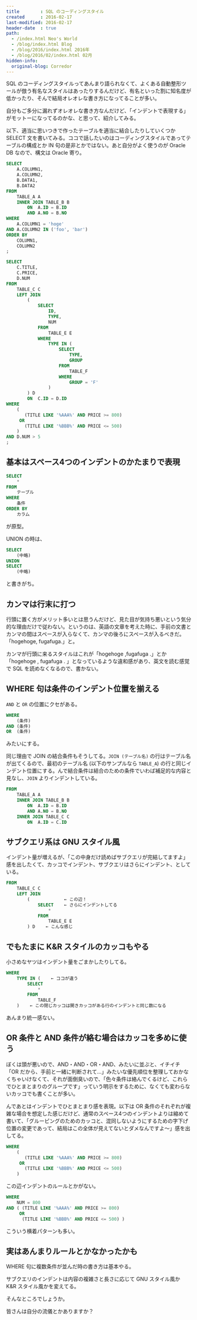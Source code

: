 ```yaml
---
title        : SQL のコーディングスタイル
created      : 2016-02-17
last-modified: 2016-02-17
header-date  : true
path:
  - /index.html Neo's World
  - /blog/index.html Blog
  - /blog/2016/index.html 2016年
  - /blog/2016/02/index.html 02月
hidden-info:
  original-blog: Corredor
---
```


SQL のコーディングスタイルってあんまり語られなくて、よくある自動整形ツールが倣う有名なスタイルはあったりするんだけど、有名といった割に知名度が低かったり、そんで結局オレオレな書き方になってることが多い。

自分もご多分に漏れずオレオレな書き方なんだけど、「インデントで表現する」がモットーになってるのかな、と思って、紹介してみる。

以下、適当に思いつきで作ったテーブルを適当に結合したりしていくつか SELECT 文を書いてみる。ココで話したいのはコーディングスタイルであってテーブルの構成とか IN 句の是非とかではない。あと自分がよく使うのが Oracle DB なので、構文は Oracle 寄り。

```sql
SELECT
    A.COLUMN1,
    A.COLUMN2,
    B.DATA1,
    B.DATA2
FROM
    TABLE_A A
    INNER JOIN TABLE_B B
        ON  A.ID = B.ID
        AND A.NO = B.NO
WHERE
    A.COLUMN1 = 'hoge'
AND A.COLUMN2 IN ('foo', 'bar')
ORDER BY
    COLUMN1,
    COLUMN2
;
```

```sql
SELECT
    C.TITLE,
    C.PRICE,
    D.NUM
FROM
    TABLE_C C
    LEFT JOIN
        (
            SELECT
                ID,
                TYPE,
                NUM
            FROM
                TABLE_E E
            WHERE
                TYPE IN (
                    SELECT
                        TYPE,
                        GROUP
                    FROM
                        TABLE_F
                    WHERE
                        GROUP = 'F'
                )
        ) D
        ON  C.ID = D.ID
WHERE
    (
       (TITLE LIKE '%AAA%' AND PRICE >= 800)
     OR
       (TITLE LIKE '%BBB%' AND PRICE <= 500)
    )
AND D.NUM > 5
;
```

## 基本はスペース4つのインデントのかたまりで表現

```sql
SELECT
    *
FROM
    テーブル
WHERE
    条件
ORDER BY
    カラム
```

が原型。

UNION の時は、

```sql
SELECT
    (中略)
UNION
SELECT
    (中略)
```

と書きがち。

## カンマは行末に打つ

行頭に置く方がメリット多いとは思うんだけど、見た目が気持ち悪いという気分的な理由だけで従わない。というのは、英語の文章を考えた時に、手前の文書とカンマの間はスペースが入らなくて、カンマの後ろにスペースが入るべきだ。「hogehoge, fugafuga.」と。

カンマが行頭に来るスタイルはこれが「hogehoge ,fugafuga .」とか「hogehoge , fugafuga . 」となっているような違和感があり、英文を読む感覚で SQL を読めなくなるので、書かない。

## WHERE 句は条件のインデント位置を揃える

`AND` と `OR` の位置にクセがある。

```sql
WHERE
    (条件)
AND (条件)
OR  (条件)
```

みたいにする。

同じ理由で JOIN の結合条件もそうしてる。`JOIN (テーブル名)` の行はテーブル名が出てくるので、最初のテーブル名 (以下のサンプルなら `TABLE_A`) の行と同じインデント位置にする。んで結合条件は結合のための条件でいわば補足的な内容と見なし、`JOIN` よりインデントしている。

```sql
FROM
    TABLE_A A
    INNER JOIN TABLE_B B
        ON  A.ID = B.ID
        AND A.NO = B.NO
    INNER JOIN TABLE_C C
        ON  A.ID = C.ID
```

## サブクエリ系は GNU スタイル風

インデント量が増えるが、「この中身だけ読めばサブクエリが完結してますよ」感を出したくて、カッコでインデント、サブクエリはさらにインデント、としている。

```sql
FROM
    TABLE_C C
    LEFT JOIN
        (             ← この辺！
            SELECT    ← さらにインデントしてる
                *
            FROM
                TABLE_E E
        ) D    ← こんな感じ
```

## でもたまに K&R スタイルのカッコもやる

小さめなヤツはインデント量をごまかしたりしてる。

```sql
WHERE
    TYPE IN (    ← ココが違う
        SELECT
            *
        FROM
            TABLE_F
    )    ← この閉じカッコは開きカッコがある行のインデントと同じ数になる
```

あんまり統一感ない。

## OR 条件と AND 条件が絡む場合はカッコを多めに使う

ぼくは頭が悪いので、AND・AND・OR・AND、みたいに並ぶと、イチイチ「OR だから、手前と一緒に判断されて…」みたいな優先順位を整理しておかなくちゃいけなくて、それが面倒臭いので、「色々条件は絡んでくるけど、これらでひとまとまりのグループです」っていう明示をするために、なくても変わらないカッコでも書くことが多い。

んであとはインデントでひとまとまり感を表現。以下は OR 条件のそれぞれが複雑な場合を想定した感じだけど、通常のスペース4つのインデントよりは縮めて書いて、「グルーピングのためのカッコと、混同しないようにするための字下げ位置の変更であって、結局はこの全体が見えてないとダメなんですよ～」感を出してる。

```sql
WHERE
    (
       (TITLE LIKE '%AAA%' AND PRICE >= 800)
     OR
       (TITLE LIKE '%BBB%' AND PRICE <= 500)
    )
```

この辺インデントのルールとかがない。

```sql
WHERE
    NUM = 800
AND ( (TITLE LIKE '%AAA%' AND PRICE >= 800)
     OR
      (TITLE LIKE '%BBB%' AND PRICE <= 500) )
```

こういう横着パターンも多い。

## 実はあんまりルールとかなかったかも

WHERE 句に複数条件が並んだ時の書き方は基本やる。

サブクエリのインデントは内容の複雑さと長さに応じて GNU スタイル風か K&R スタイル風かを変えてる。

そんなところでしょうか。

皆さんは自分の流儀とかありますか？
